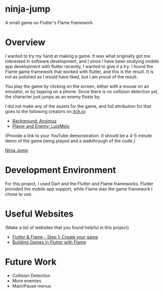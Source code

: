 # ninja-jump
A small game on Flutter's Flame framework

# Overview

I wanted to try my hand at making a game. It was what originally got me interested in software development,
and I since I have been studying mobile app development with flutter recently, I wanted to give it a try.
I found the Flame game framework that worked with flutter, and this is the result. It is not as polished
as I would have liked, but I am proud of the result.

You play the game by clicking on the screen, either with a mouse on an emulator, or by tapping on a
phone. Since there is no collision detection yet, the character just jumps as an enemy floats by.

I did not make any of the assets for the game, and full attribution for that goes to the following creators
on [itch.io](https://itch.io):

* [Background: Ansimuz](https://ansimuz.itch.io/cyberpunk-street-environment)
* [Player and Enemy: LuizMelo](https://luizmelo.itch.io)

{Provide a link to your YouTube demonstration.  It should be a 4-5 minute demo of the game being played and a walkthrough of the code.}

[Ninja Jump](https://youtu.be/9l1gMbHLJiI)

# Development Environment

For this project, I used Dart and the Flutter and Flame frameworks. Flutter provided the mobile app
support, while Flame was the game framework I chose to use.

# Useful Websites

{Make a list of websites that you found helpful in this project}
* [Flutter & Flame - Step 1: Create your game](https://medium.com/flutter-community/flutter-flame-step-1-create-your-game-b3b6ee387d77)
* [Building Games in Flutter with Flame](https://www.raywenderlich.com/27407121-building-games-in-flutter-with-flame-getting-started)

# Future Work

* Collision Detection
* More enemies
* Main/Pause menus